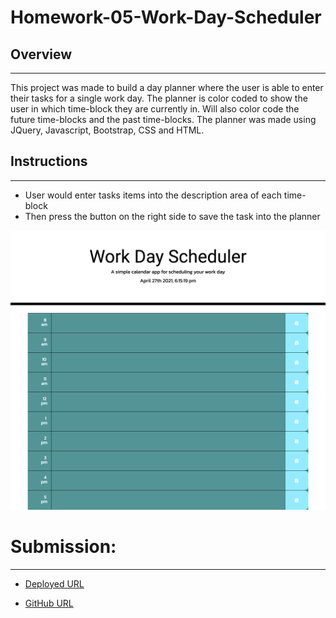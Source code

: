 # Homework-05-Work-Day-Scheduler

## Overview

---

This project was made to build a day planner where the user is able to enter their tasks for a single work day. The planner is color coded to show the user in which time-block they are currently in. Will also color code the future time-blocks and the past time-blocks. The planner was made using JQuery, Javascript, Bootstrap, CSS and HTML.

## Instructions

---

- User would enter tasks items into the description area of each time-block
- Then press the button on the right side to save the task into the planner

![Day Planner Screenshot](./assets/images/screenshot.png)

# Submission:

---

- [Deployed URL](https://rudys212.github.io/Homework-05-Work-Day-Scheduler/)

- [GitHub URL](https://github.com/Rudys212)
